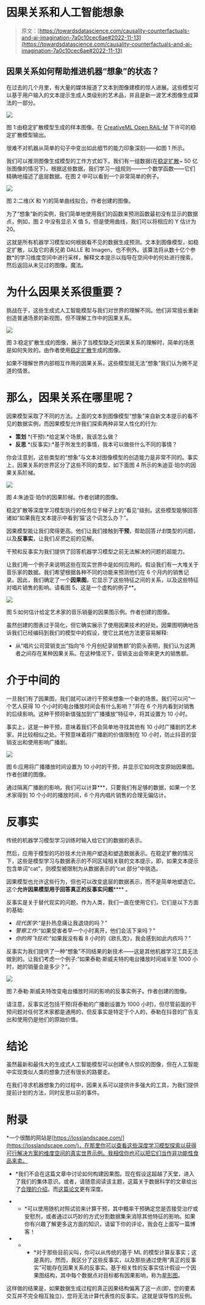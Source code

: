 # 因果关系和人工智能想象

> 原文：[https://towardsdatascience.com/causality-counterfactuals-and-ai-imagination-7a0c10cec6ae#2022-11-13](https://towardsdatascience.com/causality-counterfactuals-and-ai-imagination-7a0c10cec6ae#2022-11-13)

## 因果关系如何帮助推进机器“想象”的状态？

在过去的几个月里，有大量的媒体报道了文本到图像建模的惊人进展。这些模型可以基于用户输入的文本提示生成人类级别的艺术品，并且是新一波艺术图像生成算法的一部分。

![](../Images/b519b7b098d871242b982ff96d03b14f.png)

图 1:由稳定扩散模型生成的样本图像。在 [CreativeML Open RAIL-M](https://github.com/CompVis/stable-diffusion/blob/main/LICENSE) 下许可的稳定扩散模型输出。

很难不对机器从简单的句子中变出如此细节的能力印象深刻——如图 1 所示。

我们可以推测图像生成模型的工作方式如下。我们有一组数据(在[稳定扩散](https://stability.ai/blog/stable-diffusion-public-release)~ 50 亿张图像的情况下)，根据这些数据，我们学习一组规则——一个数学函数——它们精确地描述了底层数据。在图 2 中可以看到一个非常简单的例子。

![](../Images/e4abf25dfb5bee8f884f26493556171f.png)

图 2:二维(X 和 Y)的简单曲线拟合。作者创建的图像。

为了“想象”新的实例，我们简单地使用我们的函数来预测函数最初没有显示的数据点，例如，图 2 中没有显示 X 值 5，但是使用曲线，我们可以将相应的 Y 估计为 20。

这就是所有机器学习模型如何根据看不见的数据生成预测。文本到图像模型，如稳定扩散，以及它的表兄弟 DALLE 和 Imagen，也不例外。该算法将从数十亿个参数*的学习维度空间中进行采样，解释文本提示以指导在空间中的何处进行搜索，然后返回从未见过的图像。魔法。

# 为什么因果关系很重要？

挑战在于，这些生成式人工智能模型与我们对世界的理解不同。他们非常擅长重新创造普通场景的新视图，但不理解工作中的因果关系。

![](../Images/907c465e903db4bca404644a880638f0.png)

图 3:稳定扩散生成的图像，展示了当模型缺乏对因果关系的理解时，简单的场景是如何失败的。由作者使用[稳定扩散](https://huggingface.co/spaces/stabilityai/stable-diffusion)生成的图像。

如果不理解世界内部相互作用的因果关系，这些模型就无法“想象”我们认为微不足道的情景。

# 那么，因果关系在哪里呢？

因果模型采取了不同的方法。上面的文本到图像模型“想象”来自新文本提示的看不见的数据实例，而因果模型允许我们探索两种非常人性化的行为:

*   **策划** *(干预):*给定某个场景，我该怎么做？
*   **反思** *(反事实):*基于所发生的事情，我本可以做些什么不同的事情？

你会注意到，这些类型的“想象”与文本对图像模型的创造能力是非常不同的。事实上，因果关系的世界区分了这些不同的类型，如下面图 4 所示的朱迪亚·珀尔的因果关系阶梯。

![](../Images/e9f84a04f51a37faf0a874b4df899311.png)

图 4:朱迪亚·珀尔的因果阶梯。作者创建的图像。

稳定扩散等深度学习模型执行的任务位于梯子上的“看见”级别。这些模型能够回答诸如“如果我在文本提示中看到‘猫’这个词怎么办？”。

因果模型能让我们爬得更高。他们让我们接触到**干预**，帮助回答*计划*类型的问题，以及**反事实**，让我们*反思*之前的见解。

干预和反事实为我们提供了回答机器学习模型之前无法解决的问题的超能力。

让我们用一个例子来说明这些在现实世界中是如何应用的。假设我们有一大堆关于音乐家的数据。我们希望根据各种不同的功能来预测他们在 6 个月内的销售记录。因此，我们确定了一个**因果图**，它显示了这些特征之间的关系，以及这些特征对唱片销售的影响。请看图 5，这是一个虚构的例子**。

![](../Images/3c703b4b4632b033817cfb97a07c8003.png)

图 5:如何估计给定艺术家的音乐销量的因果图示例。作者创建的图像。

虽然创建的图表过于简化，但它确实展示了使用因果技术的好处。因果图明确地告诉我们已经编码到我们的模型中的假设，使它比其他方法更容易解释:

*   从“唱片公司营销支出”指向“6 个月创纪录销售额”的箭头表明，我们认为这两者之间存在某种因果关系。在这种情况下，营销支出会带来更大的销售额。

# 介于中间的

一旦我们有了因果图，我们就可以进行干预来想象一个新的场景。我们可以问“一个艺人获得 10 个小时的电台播放时间会有什么影响？”并在 6 个月内看到对销售的后续影响。这种干预将新值强加到“广播播放”特征中，将其设置为 10 小时。

事实上，这是一种干预，意味着我们不会简单地寻找其他有 10 小时广播剧的艺术家，并比较相似之处。干预意味着将广播剧的价值限制在 10 小时，防止抖音的营销支出和使用影响广播剧。

![](../Images/e31aec75aa848eea109ec84b33c7110f.png)

图 6:应用将广播播放时间设置为 10 小时的干预，并显示它如何改变原始因果图。作者创建的图像。

通过隔离广播剧的影响，我们可以计算***，只要我们有足够的数据，如果一个艺术家得到 10 个小时的播放时间，6 个月内唱片销售的合理无偏估计。

# 反事实

传统的机器学习模型学习训练时输入给它们的数据的表示。

然后，应用于模型的巧妙技术允许用户塑造和塑造数据表示。在稳定扩散的情况下，这些是模型学习与数据表示的不同区域相关联的文本提示，即，如果文本提示包含单词“cat”，则模型被限制为从数据表示的“cat 部分”中挑选。

因果模型也允许这些行为，但也可以改变底层的数据表示，而不是简单地塑造它。这个**允许因果模型用于回答真正的反事实问题****** 。

反事实是关于替代现实的问题，作为人类，我们一直在使用它们，它们是以下方面的基础:

*   *现代医学:*“是扑热息痛让我退烧的吗？”
*   *警察工作:*“如果受害者早一个小时离开，他们会活下来吗？”
*   *你的网飞狂欢:*“如果我没有看 8 小时的《欧扎克》，我会感到如此内疚吗？”

反事实为我们提供了一种“想象”不同结果的新技术——这是其他机器学习工具无法做到的。让我们考虑一个例子:“如果泰勒·斯威夫特的电台播放时间减半至 1000 小时，她的销量会是多少？”。

![](../Images/c01adbc7e663664adaa5a3445d00d82f.png)

图 7:泰勒·斯威夫特改变电台播放时间的影响的反事实例子。作者创建的图像。

请注意，反事实还包括干预(将泰勒的广播剧设置为 1000 小时)，但尽管前面的干预问题对任何艺术家都是通用的，但反事实是特定于个人的，泰勒在抖音的广告支出和使用仍是他们的原始价值。

# 结论

虽然最新和最伟大的生成式人工智能模型可以创建令人惊叹的图像，但在人工智能中实现类似人类的想象力还有很长的路要走。

在我们寻求机器想象力的过程中，因果关系可以提供许多强大的工具，为我们提供提前计划的方法，同时反思以前的事件。

# 附录

*一个很酷的网站是[https://losslandscape.com/](https://losslandscape.com/)，在那里你可以查看这些深度学习模型探索以获得可行解决方案的维度空间的真实世界示例。我相信你也可以把它们当作非功能性食品来卖。

* *我们不会在这篇文章中讨论如何构建因果图。现在假设这超越了天堂，进入了我们的集体意识。或者，请随意阅读该主题，这篇关于数据科学的文章给出了[合理的介绍](/causal-discovery-6858f9af6dcb#:~:text=Causal%20discovery%20aims%20to%20infer,causal%20model%20that%20describes%20it.)。而[这篇论文](https://www.its.caltech.edu/~fehardt/papers/Eberhardt_IJDSA2017.pdf)更有深度。

* * *可以使用随机对照试验来计算干预，其中概率干预确定您是否接受治疗或安慰剂，或者通过以巧妙的方式分割数据集来消除其他特征的影响。如果你有兴趣了解更多这方面的知识，请留下你的评论，我会在上面写一篇博客！

* * * *对于那些目前尖叫，你可以从传统的基于 ML 的模型计算反事实；这是真的。然而，我区分了这些反事实，以及那些通过使用“真正的反事实”可能存在因果关系的反事实。基于相关性的反事实估计假设一个因果图结构，其中每个数据点对目标都有因果影响，称为[星形图](https://en.wikipedia.org/wiki/Star_(graph_theory))。

这样做的结果是，如果数据生成过程的真正因果结构偏离了这一点(即，您的要素交互并不完全相互独立)，您将无法计算代表性的反事实。这就是误导性的反例。